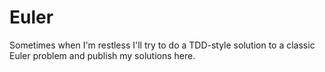 Euler
=====

Sometimes when I'm restless I'll try to do a TDD-style solution to a classic Euler problem and publish my solutions here.